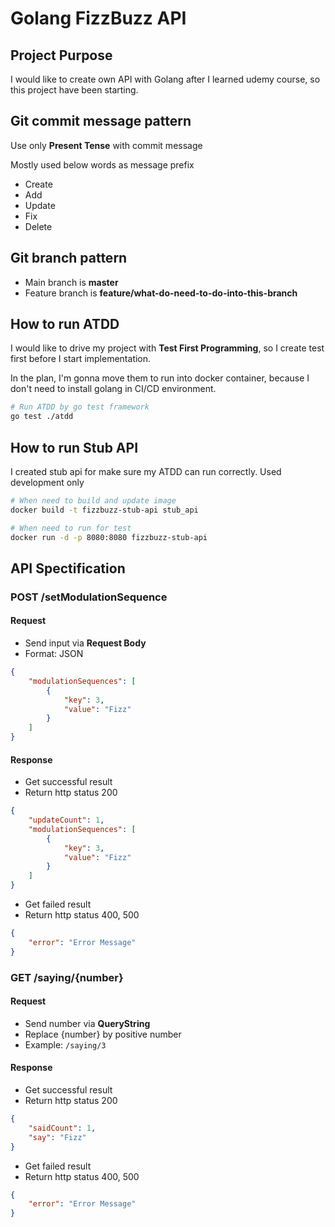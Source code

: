 # Golang FizzBuzz API

## Project Purpose

I would like to create own API with Golang after I learned udemy course, so this project have been starting.

## Git commit message pattern

Use only **Present Tense** with commit message

Mostly used below words as message prefix

- Create
- Add
- Update
- Fix
- Delete

## Git branch pattern

- Main branch is **master**
- Feature branch is **feature/what-do-need-to-do-into-this-branch**

## How to run ATDD

I would like to drive my project with **Test First Programming**, so I create test first before I start implementation.

In the plan, I'm gonna move them to run into docker container, because I don't need to install golang in CI/CD environment.

```sh
# Run ATDD by go test framework
go test ./atdd
```

## How to run Stub API

I created stub api for make sure my ATDD can run correctly. Used development only

```sh
# When need to build and update image
docker build -t fizzbuzz-stub-api stub_api

# When need to run for test
docker run -d -p 8080:8080 fizzbuzz-stub-api
```

## API Spectification

### POST /setModulationSequence

#### Request

- Send input via **Request Body**
- Format: JSON

```json
{
    "modulationSequences": [
        {
            "key": 3,
            "value": "Fizz"
        }
    ]
}
```

#### Response

- Get successful result
- Return http status 200

```json
{
    "updateCount": 1,
    "modulationSequences": [
        {
            "key": 3,
            "value": "Fizz"
        }
    ]
}
```

- Get failed result
- Return http status 400, 500

```json
{
    "error": "Error Message"
}
```

### GET /saying/{number}

#### Request

- Send number via **QueryString**
- Replace {number} by positive number
- Example: `/saying/3`

#### Response

- Get successful result
- Return http status 200

```json
{
    "saidCount": 1,
    "say": "Fizz"
}
```

- Get failed result
- Return http status 400, 500

```json
{
    "error": "Error Message"
}
